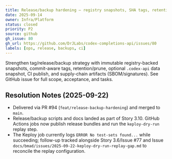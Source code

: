 ```yaml
---
title: Release/backup hardening — registry snapshots, SHA tags, retention, CI + SBOM (#80)
date: 2025-09-14
owner: Infra/Platform
status: closed
priority: P2
source: github
gh_issue: 80
gh_url: https://github.com/DrJLabs/codex-completions-api/issues/80
labels: [ops, release, backups, ci]
---
```


Strengthen tag/release/backup strategy with immutable registry-backed snapshots, commit-aware tags, retention/prune, optional `.codex-api` data snapshot, CI publish, and supply-chain artifacts (SBOM/signatures). See GitHub issue for full scope, acceptance, and tasks.

## Resolution Notes (2025-09-22)

- Delivered via PR #94 (`feat/release-backup-hardening`) and merged to `main`.
- Release/backup scripts and docs landed as part of Story 3.10. GitHub Actions jobs now publish release bundles and run the `keploy-dry-run` replay step.
- The Keploy job currently logs `ERROR No test-sets found...` while succeeding; follow-up tracked alongside Story 3.6/Issue #77 and Issue `docs/bmad/issues/2025-09-22-keploy-dry-run-replay-gap.md` to reconcile the replay configuration.
